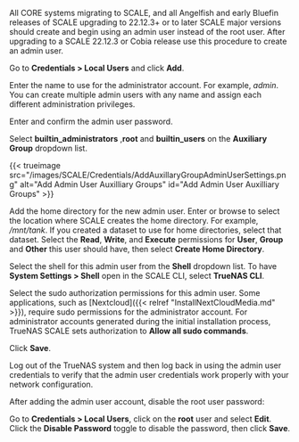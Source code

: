 &NewLine;

All CORE systems migrating to SCALE, and all Angelfish and early Bluefin releases of SCALE upgrading to 22.12.3+ or to later SCALE major versions should create and begin using an admin user instead of the root user. 
After upgrading to a SCALE 22.12.3 or Cobia release use this procedure to create an admin user.

Go to **Credentials > Local Users** and click **Add**.

Enter the name to use for the administrator account. For example, *admin*. 
You can create multiple admin users with any name and assign each different administration privileges.

Enter and confirm the admin user password.

Select **builtin_administrators** ,**root** and **builtin_users** on the **Auxiliary Group** dropdown list.

{{< trueimage src="/images/SCALE/Credentials/AddAuxillaryGroupAdminUserSettings.png" alt="Add Admin User Auxilliary Groups" id="Add Admin User Auxilliary Groups" >}}

Add the home directory for the new admin user. 
Enter or browse to select the location where SCALE creates the home directory. For example, */mnt/tank*. If you created a dataset to use for home directories, select that dataset.
Select the **Read**, **Write**, and **Execute** permissions for **User**, **Group** and **Other** this user should have, then select **Create Home Directory**.

Select the shell for this admin user from the **Shell** dropdown list. To have **System Settings > Shell** open in the SCALE CLI, select **TrueNAS CLI**.

Select the sudo authorization permissions for this admin user.
Some applications, such as [Nextcloud]({{< relref "InstallNextCloudMedia.md" >}}), require sudo permissions for the administrator account.
For administrator accounts generated during the initial installation process, TrueNAS SCALE sets authorization to **Allow all sudo commands**.

Click **Save**.

Log out of the TrueNAS system and then log back in using the admin user credentials to verify that the admin user credentials work properly with your network configuration.

After adding the admin user account, disable the root user password:

Go to **Credentials > Local Users**, click on the **root** user and select **Edit**.
Click the **Disable Password** toggle to disable the password, then click **Save**.